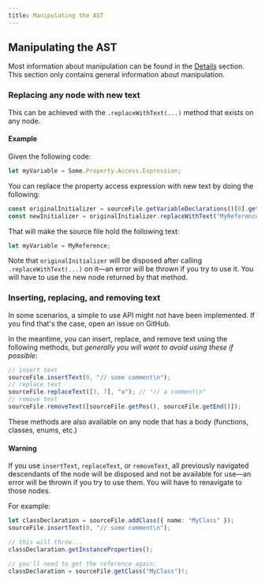```yaml
---
title: Manipulating the AST
---
```


## Manipulating the AST

Most information about manipulation can be found in the [Details](../details) section. This section only contains general information about manipulation.

### Replacing any node with new text

This can be achieved with the `.replaceWithText(...)` method that exists on any node.

#### Example

Given the following code:

```typescript
let myVariable = Some.Property.Access.Expression;
```

You can replace the property access expression with new text by doing the following:

```typescript
const originalInitializer = sourceFile.getVariableDeclarations()[0].getInitializerOrThrow();
const newInitializer = originalInitializer.replaceWithText("MyReference");
```

That will make the source file hold the following text:

```typescript
let myVariable = MyReference;
```

Note that `originalInitializer` will be disposed after calling `.replaceWithText(...)` on it—an error will be thrown if you try to use it.
You will have to use the new node returned by that method.

### Inserting, replacing, and removing text

In some scenarios, a simple to use API might not have been implemented. If you find that's the case, open an issue on GitHub.

In the meantime, you can insert, replace, and remove text using the following methods, but *generally you will want to avoid using these if possible*:

```typescript
// insert text
sourceFile.insertText(0, "// some comment\n");
// replace text
sourceFile.replaceText([3, 7], "a"); // "// a comment\n"
// remove text
sourceFile.removeText([sourceFile.getPos(), sourceFile.getEnd()]);
```

These methods are also available on any node that has a body (functions, classes, enums, etc.)

#### **Warning**

If you use `insertText`, `replaceText`, or `removeText`, all previously navigated descendants of the node will be disposed and not be available for use—an error will be thrown
if you try to use them. You will have to renavigate to those nodes.

For example:

```typescript
let classDeclaration = sourceFile.addClass({ name: "MyClass" });
sourceFile.insertText(0, "// some comment\n");

// this will throw...
classDeclaration.getInstanceProperties();

// you'll need to get the reference again:
classDeclaration = sourceFile.getClass("MyClass")!;
```

